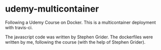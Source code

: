 # udemy-multicontainer
Following a Udemy Course on Docker. This is a multicontainer deployment with travis-ci.

The javascript code was written by Stephen Grider. The dockerfiles were written by me, following the course (with the help of Stephen Grider).
